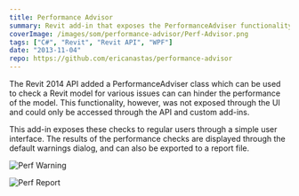 ```yaml
---
title: Performance Advisor
summary: Revit add-in that exposes the PerformanceAdviser functionality in the Revit API to users
coverImage: /images/som/performance-advisor/Perf-Advisor.png
tags: ["C#", "Revit", "Revit API", "WPF"]
date: "2013-11-04"
repo: https://github.com/ericanastas/performance-advisor
---
```


The Revit 2014 API added a PerformanceAdviser class which can be used to check a Revit model for various issues can can hinder the performance of the model. This functionality, however, was not exposed through the UI and could only be accessed through the API and custom add-ins.

This add-in exposes these checks to regular users through a simple user interface. The results of the performance checks are displayed through the default warnings dialog, and can also be exported to a report file.

![Perf Warning](/images/som/performance-advisor/Perf-Warning.png)

![Perf Report](/images/som/performance-advisor/Perf-Report.png)
